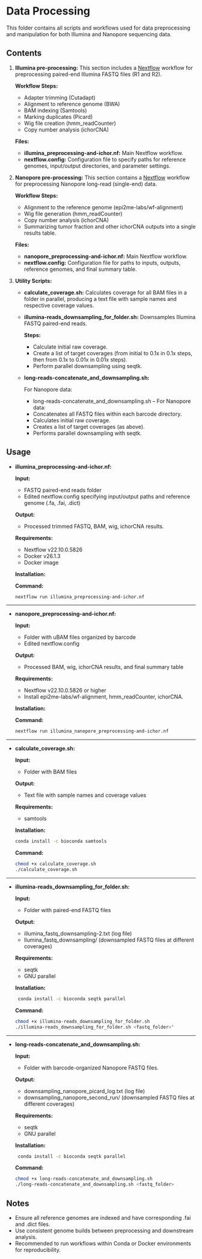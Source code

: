 # Data Processing
This folder contains all scripts and workflows used for data preprocessing and manipulation for both Illumina and Nanopore sequencing data.

## Contents

1. **Illumina pre-processing:** This section includes a [Nextflow](https://www.nextflow.io/docs/latest/install.html) workflow for preprocessing paired-end Illumina FASTQ files (R1 and R2).

   **Workflow Steps:**
      * Adapter trimming (Cutadapt)
      * Alignment to reference genome (BWA)
      * BAM indexing (Samtools)
      * Marking duplicates (Picard)
      * Wig file creation (hmm_readCounter)
      * Copy number analysis (ichorCNA)


   **Files:**
      * **illumina_preprocessing-and-ichor.nf:**  Main Nextflow workflow.
      * **nextflow.config:** Configuration file to specify paths for reference genomes, input/output directories, and parameter settings.

3. **Nanopore pre-processing:** This section contains a [Nextflow](https://www.nextflow.io/docs/latest/install.html) workflow for preprocessing Nanopore long-read (single-end) data.

   **Workflow Steps:**
     * Alignment to the reference genome (epi2me-labs/wf-alignment)
     * Wig file generation (hmm_readCounter)
     * Copy number analysis (ichorCNA)
     * Summarizing tumor fraction and other ichorCNA outputs into a single results table.

   **Files:**
     * **nanopore_preprocessing-and-ichor.nf:** Main Nextflow workflow.
     * **nextflow.config:** Configuration file for paths to inputs, outputs, reference genomes, and final summary table.
      
5. **Utility Scripts:**
    * **calculate_coverage.sh:** Calculates coverage for all BAM files in a folder in parallel, producing a text file with sample names and respective coverage values.

    * **illumina-reads_downsampling_for_folder.sh:** Downsamples Illumina FASTQ paired-end reads.

        **Steps:**

         * Calculate initial raw coverage.
         * Create a list of target coverages (from initial to 0.1x in 0.1x steps, then from 0.1x to 0.01x in 0.01x steps).
         * Perform parallel downsampling using seqtk.

    * **long-reads-concatenate_and_downsampling.sh:** 

       For Nanopore data:
        * long-reads-concatenate_and_downsampling.sh – For Nanopore data:
        * Concatenates all FASTQ files within each barcode directory.
        * Calculates initial raw coverage.
        * Creates a list of target coverages (as above).
        * Performs parallel downsampling with seqtk.

## Usage
* **illumina_preprocessing-and-ichor.nf:**
  
  **Input:**
   * FASTQ paired-end reads folder
   * Edited nextflow.config specifying input/output paths and reference genome (.fa, .fai, .dict)

  **Output:**
   * Processed trimmed FASTQ, BAM, wig, ichorCNA results.

  **Requirements:**
  * Nextflow v22.10.0.5826
  * Docker v26.1.3
  * Docker image
    
  **Installation:**
  
  **Command:**
  
  ```bash
  nextflow run illumina_preprocessing-and-ichor.nf
  ```

***
* **nanopore_preprocessing-and-ichor.nf:**
  
  **Input:**
  + Folder with uBAM files organized by barcode
  * Edited nextflow.config
 
  **Output:**
  * Processed BAM, wig, ichorCNA results, and final summary table

  **Requirements:**
  * Nextflow v22.10.0.5826 or higher
  * Install epi2me-labs/wf-alignment, hmm_readCounter, ichorCNA.

  **Installation:**
  
  **Command:**
  
  ```bash
  nextflow run illumina_nanopore_preprocessing-and-ichor.nf
  ```

***
* **calculate_coverage.sh:**
  
  **Input:**
  * Folder with BAM files
 
  **Output:**
   * Text file with sample names and coverage values


  **Requirements:**
  * samtools
    
  **Installation:**

  ```bash
  conda install -c bioconda samtools
  ```

  **Command:**
  
  ```bash
  chmod +x calculate_coverage.sh
  ./calculate_coverage.sh
  ```
  
***
* **illumina-reads_downsampling_for_folder.sh:**
  
  **Input:**
  * Folder with paired-end FASTQ files
 
  **Output:**
   * illumina_fastq_downsampling-2.txt (log file)
   * llumina_fastq_downsampling/ (downsampled FASTQ files at different coverages)

  **Requirements:**
  * seqtk
  * GNU parallel
    
  **Installation:**
   ```bash
    conda install -c bioconda seqtk parallel
   ```

  **Command:**
  
  ```bash
  chmod +x illumina-reads_downsampling_for_folder.sh
  ./illumina-reads_downsampling_for_folder.sh <fastq_folder>"
  ```

***

* **long-reads-concatenate_and_downsampling.sh:**
  
  **Input:**
  * Folder with barcode-organized Nanopore FASTQ files.
 
  **Output:**
  
   * downsampling_nanopore_picard_log.txt (log file)
   * downsampling_nanopore_second_run/ (downsampled FASTQ files at different coverages)

  **Requirements:**
  * seqtk
  * GNU parallel
   
  **Installation:**
  
   ```bash
    conda install -c bioconda seqtk parallel
   ```

  **Command:**
  
  ```bash
  chmod +x long-reads-concatenate_and_downsampling.sh
  ./long-reads-concatenate_and_downsampling.sh <fastq_folder>
  ```

## Notes

* Ensure all reference genomes are indexed and have corresponding .fai and .dict files.
* Use consistent genome builds between preprocessing and downstream analysis.
* Recommended to run workflows within Conda or Docker environments for reproducibility.



